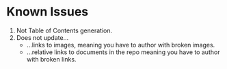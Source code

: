 # Known Issues

1. Not Table of Contents generation.
2. Does not update... 
   - ...links to images, meaning you have to author with broken images.
   - ...relative links to documents in the repo meaning you have to author with broken links.
